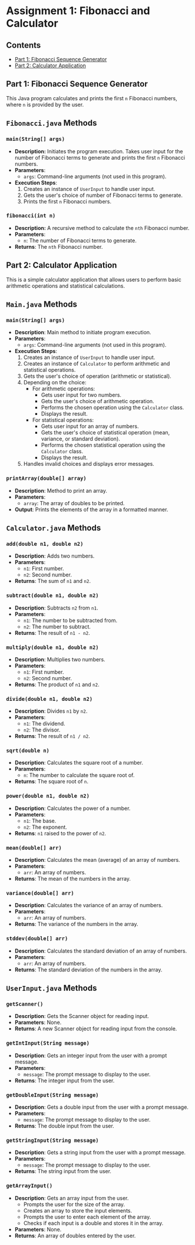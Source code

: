 # Assignment 1: Fibonacci and Calculator

## Contents

- [Part 1: Fibonacci Sequence Generator](#part-1-fibonacci-sequence-generator)
- [Part 2: Calculator Application](#part-2-calculator-application)


## Part 1: Fibonacci Sequence Generator

This Java program calculates and prints the first `n` Fibonacci numbers, where `n` is provided by the user.

## `Fibonacci.java` Methods

### `main(String[] args)`
- **Description:** Initiates the program execution. Takes user input for the number of Fibonacci terms to generate and prints the first `n` Fibonacci numbers.
- **Parameters**:
  - `args`: Command-line arguments (not used in this program).
- **Execution Steps**:
  1. Creates an instance of `UserInput` to handle user input.
  2. Gets the user's choice of number of Fibonacci terms to generate.
  3. Prints the first `n` Fibonacci numbers.

### `fibonacci(int n)`
- **Description:** A recursive method to calculate the `nth` Fibonacci number.
- **Parameters**:
    - `n`: The number of Fibonacci terms to generate.
- **Returns**: The `nth` Fibonacci number.


## Part 2: Calculator Application

This is a simple calculator application that allows users to perform basic arithmetic operations and statistical calculations.

## `Main.java` Methods

### `main(String[] args)`
- **Description**: Main method to initiate program execution.
- **Parameters**:
  - `args`: Command-line arguments (not used in this program).
- **Execution Steps**:
  1. Creates an instance of `UserInput` to handle user input.
  2. Creates an instance of `Calculator` to perform arithmetic and statistical operations.
  3. Gets the user's choice of operation (arithmetic or statistical).
  4. Depending on the choice:
      - For arithmetic operations:
          - Gets user input for two numbers.
          - Gets the user's choice of arithmetic operation.
          - Performs the chosen operation using the `Calculator` class.
          - Displays the result.
      - For statistical operations:
          - Gets user input for an array of numbers.
          - Gets the user's choice of statistical operation (mean, variance, or standard deviation).
          - Performs the chosen statistical operation using the `Calculator` class.
          - Displays the result.
  5. Handles invalid choices and displays error messages.

### `printArray(double[] array)`
- **Description**: Method to print an array.
- **Parameters**:
  - `array`: The array of doubles to be printed.
- **Output**: Prints the elements of the array in a formatted manner.


## `Calculator.java` Methods

### `add(double n1, double n2)`
- **Description**: Adds two numbers.
- **Parameters**:
  - `n1`: First number.
  - `n2`: Second number.
- **Returns**: The sum of `n1` and `n2`.

### `subtract(double n1, double n2)`
- **Description**: Subtracts `n2` from `n1`.
- **Parameters**:
  - `n1`: The number to be subtracted from.
  - `n2`: The number to subtract.
- **Returns**: The result of `n1 - n2`.

### `multiply(double n1, double n2)`
- **Description**: Multiplies two numbers.
- **Parameters**:
  - `n1`: First number.
  - `n2`: Second number.
- **Returns**: The product of `n1` and `n2`.

### `divide(double n1, double n2)`
- **Description**: Divides `n1` by `n2`.
- **Parameters**:
  - `n1`: The dividend.
  - `n2`: The divisor.
- **Returns**: The result of `n1 / n2`.

### `sqrt(double n)`
- **Description**: Calculates the square root of a number.
- **Parameters**:
  - `n`: The number to calculate the square root of.
- **Returns**: The square root of `n`.

### `power(double n1, double n2)`
- **Description**: Calculates the power of a number.
- **Parameters**:
  - `n1`: The base.
  - `n2`: The exponent.
- **Returns**: `n1` raised to the power of `n2`.

### `mean(double[] arr)`
- **Description**: Calculates the mean (average) of an array of numbers.
- **Parameters**:
  - `arr`: An array of numbers.
- **Returns**: The mean of the numbers in the array.

### `variance(double[] arr)`
- **Description**: Calculates the variance of an array of numbers.
- **Parameters**:
  - `arr`: An array of numbers.
- **Returns**: The variance of the numbers in the array.

### `stddev(double[] arr)`
- **Description**: Calculates the standard deviation of an array of numbers.
- **Parameters**:
  - `arr`: An array of numbers.
- **Returns**: The standard deviation of the numbers in the array.


## `UserInput.java` Methods

### `getScanner()`
- **Description**: Gets the Scanner object for reading input.
- **Parameters**: None.
- **Returns**: A new Scanner object for reading input from the console.

### `getIntInput(String message)`
- **Description**: Gets an integer input from the user with a prompt message.
- **Parameters**:
  - `message`: The prompt message to display to the user.
- **Returns**: The integer input from the user.

### `getDoubleInput(String message)`
- **Description**: Gets a double input from the user with a prompt message.
- **Parameters**:
  - `message`: The prompt message to display to the user.
- **Returns**: The double input from the user.

### `getStringInput(String message)`
- **Description**: Gets a string input from the user with a prompt message.
- **Parameters**:
  - `message`: The prompt message to display to the user.
- **Returns**: The string input from the user.

### `getArrayInput()`
- **Description**: Gets an array input from the user.
  - Prompts the user for the size of the array.
  - Creates an array to store the input elements.
  - Prompts the user to enter each element of the array.
  - Checks if each input is a double and stores it in the array.
- **Parameters**: None.
- **Returns**: An array of doubles entered by the user.
